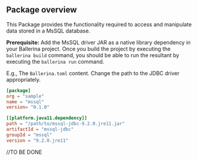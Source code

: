 ## Package overview

This Package provides the functionality required to access and manipulate data stored in a MsSQL database.  

**Prerequisite:** Add the MsSQL driver JAR as a native library dependency in your Ballerina project. 
Once you build the project by executing the `ballerina build`
command, you should be able to run the resultant by executing the `ballerina run` command.

E.g., The `Ballerina.toml` content.
Change the path to the JDBC driver appropriately.

```toml
[package]
org = "sample"
name = "mssql"
version= "0.1.0"

[[platform.java11.dependency]]
path = "/path/to/mssql-jdbc-9.2.0.jre11.jar"
artifactId = "mssql-jdbc"
groupId = "mssql"
version = "9.2.0.jre11"
```

//TO BE DONE